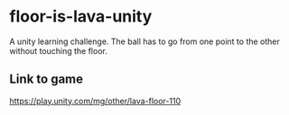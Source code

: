 # floor-is-lava-unity
A unity learning challenge. The ball has to go from one point to the other without touching the floor.

## Link to game
https://play.unity.com/mg/other/lava-floor-110
